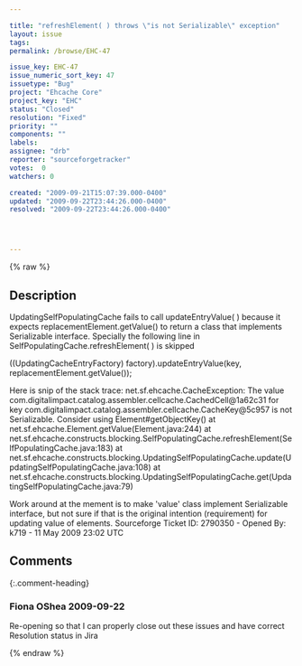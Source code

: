```yaml
---

title: "refreshElement( ) throws \"is not Serializable\" exception"
layout: issue
tags: 
permalink: /browse/EHC-47

issue_key: EHC-47
issue_numeric_sort_key: 47
issuetype: "Bug"
project: "Ehcache Core"
project_key: "EHC"
status: "Closed"
resolution: "Fixed"
priority: ""
components: ""
labels: 
assignee: "drb"
reporter: "sourceforgetracker"
votes:  0
watchers: 0

created: "2009-09-21T15:07:39.000-0400"
updated: "2009-09-22T23:44:26.000-0400"
resolved: "2009-09-22T23:44:26.000-0400"




---
```


{% raw %}

## Description

<div markdown="1" class="description">

UpdatingSelfPopulatingCache fails to call updateEntryValue( ) because it expects replacementElement.getValue() to return a class that implements Serializable interface.  Specially the following line in SelfPopulatingCache.refreshElement( ) is skipped

((UpdatingCacheEntryFactory) factory).updateEntryValue(key, replacementElement.getValue());

Here is snip of the stack trace:
net.sf.ehcache.CacheException: The value com.digitalimpact.catalog.assembler.cellcache.CachedCell@1a62c31 for key com.digitalimpact.catalog.assembler.cellcache.CacheKey@5c957 is not Serializable. Consider using Element#getObjectKey()
 at net.sf.ehcache.Element.getValue(Element.java:244)
 at net.sf.ehcache.constructs.blocking.SelfPopulatingCache.refreshElement(SelfPopulatingCache.java:183)
 at net.sf.ehcache.constructs.blocking.UpdatingSelfPopulatingCache.update(UpdatingSelfPopulatingCache.java:108)
 at net.sf.ehcache.constructs.blocking.UpdatingSelfPopulatingCache.get(UpdatingSelfPopulatingCache.java:79)

Work around at the mement is to make 'value' class implement Serializable interface, but not sure if that is the original intention (requirement) for updating value of elements.
Sourceforge Ticket ID: 2790350 - Opened By: k719 - 11 May 2009 23:02 UTC

</div>

## Comments


{:.comment-heading}
### **Fiona OShea** <span class="date">2009-09-22</span>

<div markdown="1" class="comment">

Re-opening so that I can properly close out these issues and have correct Resolution status in Jira

</div>



{% endraw %}
